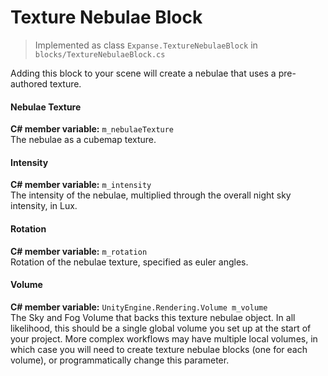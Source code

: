 # Texture Nebulae Block

> Implemented as class `Expanse.TextureNebulaeBlock` in `blocks/TextureNebulaeBlock.cs`

Adding this block to your scene will create a nebulae that uses a pre-authored texture.

#### Nebulae Texture
**C# member variable:** `m_nebulaeTexture` \
The nebulae as a cubemap texture.

#### Intensity
**C# member variable:** `m_intensity` \
The intensity of the nebulae, multiplied through the overall night sky intensity, in Lux.

#### Rotation
**C# member variable:** `m_rotation` \
Rotation of the nebulae texture, specified as euler angles.

#### Volume
**C# member variable:** `UnityEngine.Rendering.Volume m_volume` \
The Sky and Fog Volume that backs this texture nebulae object. In all likelihood, this should be a single global volume you set up at the start of your project. More complex workflows may have multiple local volumes, in which case you will need to create texture nebulae blocks (one for each volume), or programmatically change this parameter.